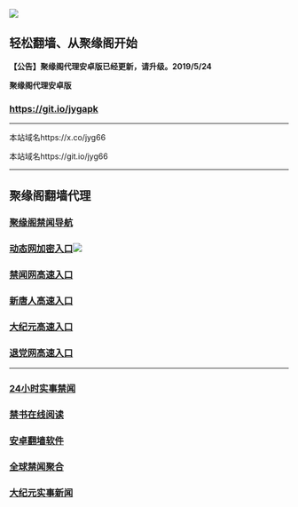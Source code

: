 ![](https://raw.githubusercontent.com/hao369/a/master/j.jpg)



## 轻松翻墙、从聚缘阁开始



**【公告】聚缘阁代理安卓版已经更新，请升级。2019/5/24**

 
**聚缘阁代理安卓版**
### https://git.io/jygapk  

***

本站域名https://x.co/jyg66 

本站域名https://git.io/jyg66



***






## 聚缘阁翻墙代理 

### [聚缘阁禁闻导航](https://h678.fve75.club/dh)

### [动态网加密入口](https://a6.bbgtt.ga/6)![](https://raw.githubusercontent.com/hao369/a/master/jygdl.gif)



### [禁闻网高速入口](https://a6.bbgtt.ga/ban)

### [新唐人高速入口](https://a6.bbgtt.ga/6)

### [大纪元高速入口](https://a6.bbgtt.ga/6)

### [退党网高速入口](https://a6.bbgtt.ga/6)




***






### [24小时实事禁闻](https://git.io/fj3Go)

### [禁书在线阅读](https://github.com/txyzum203/djy/blob/master/gb/9p.md?flntdtv#1)


### [安卓翻墙软件](https://git.io/afq)

### [全球禁闻聚合](https://github.com/gfw-breaker/banned-news1/blob/master/README.md)

### [大纪元实事新闻](https://git.io/fjmgE)






